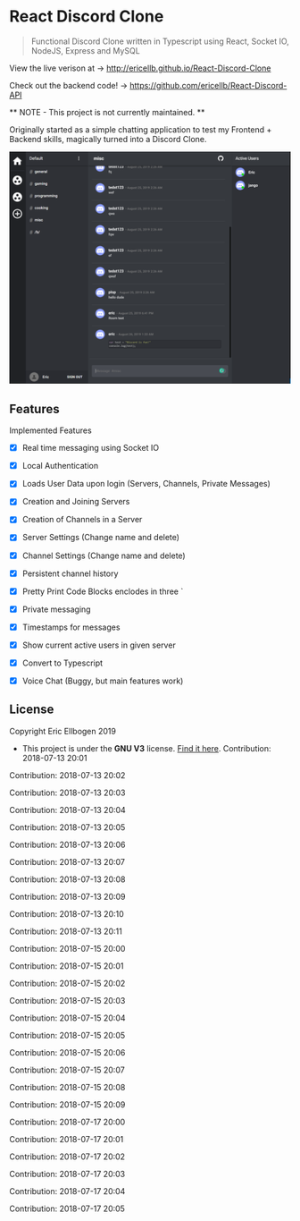 # React Discord Clone

> Functional Discord Clone written in Typescript using React, Socket IO, NodeJS, Express and MySQL

View the live verison at -> http://ericellb.github.io/React-Discord-Clone

Check out the backend code! -> https://github.com/ericellb/React-Discord-API

** NOTE - This project is not currently maintained. **

Originally started as a simple chatting application to test my Frontend + Backend skills, magically turned into a Discord Clone.

![layout image](public/app.png)


## Features

Implemented Features

- [x] Real time messaging using Socket IO
- [x] Local Authentication
- [x] Loads User Data upon login (Servers, Channels, Private Messages)
- [x] Creation and Joining Servers
- [x] Creation of Channels in a Server
- [x] Server Settings (Change name and delete)
- [x] Channel Settings (Change name and delete)
- [x] Persistent channel history
- [x] Pretty Print Code Blocks enclodes in three `
- [x] Private messaging
- [x] Timestamps for messages
- [x] Show current active users in given server
- [x] Convert to Typescript
- [x] Voice Chat (Buggy, but main features work)


## License

Copyright Eric Ellbogen 2019

- This project is under the **GNU V3** license. [Find it here](https://github.com/ericellb/React-Discord-Clone/blob/master/LICENSE).
Contribution: 2018-07-13 20:01

Contribution: 2018-07-13 20:02

Contribution: 2018-07-13 20:03

Contribution: 2018-07-13 20:04

Contribution: 2018-07-13 20:05

Contribution: 2018-07-13 20:06

Contribution: 2018-07-13 20:07

Contribution: 2018-07-13 20:08

Contribution: 2018-07-13 20:09

Contribution: 2018-07-13 20:10

Contribution: 2018-07-13 20:11

Contribution: 2018-07-15 20:00

Contribution: 2018-07-15 20:01

Contribution: 2018-07-15 20:02

Contribution: 2018-07-15 20:03

Contribution: 2018-07-15 20:04

Contribution: 2018-07-15 20:05

Contribution: 2018-07-15 20:06

Contribution: 2018-07-15 20:07

Contribution: 2018-07-15 20:08

Contribution: 2018-07-15 20:09

Contribution: 2018-07-17 20:00

Contribution: 2018-07-17 20:01

Contribution: 2018-07-17 20:02

Contribution: 2018-07-17 20:03

Contribution: 2018-07-17 20:04

Contribution: 2018-07-17 20:05

